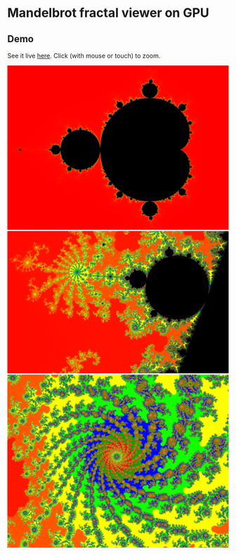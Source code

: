 # Mandelbrot fractal viewer on GPU

## Demo
See it live [here](https://fredrik955.github.io/mandelbrot/). Click (with mouse or touch) to zoom.

![screenshot](./screenshot1.png)
![screenshot](./screenshot2.png)
![screenshot](./screenshot3.png)
